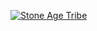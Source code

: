 [![Stone Age Tribe][id_2]][id_1]

[id_1]: http://dilbert.com/strips/comic/2011-12-08
[id_2]: http://dilbert.com/dyn/str_strip/000000000/00000000/0000000/100000/40000/4000/900/144933/144933.strip.gif